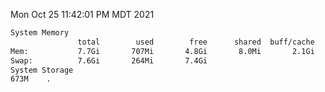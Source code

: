 Mon Oct 25 11:42:01 PM MDT 2021
```bash
System Memory
               total        used        free      shared  buff/cache   available
Mem:           7.7Gi       707Mi       4.8Gi       8.0Mi       2.1Gi       6.7Gi
Swap:          7.6Gi       264Mi       7.4Gi
System Storage
673M	.
```
```bash
